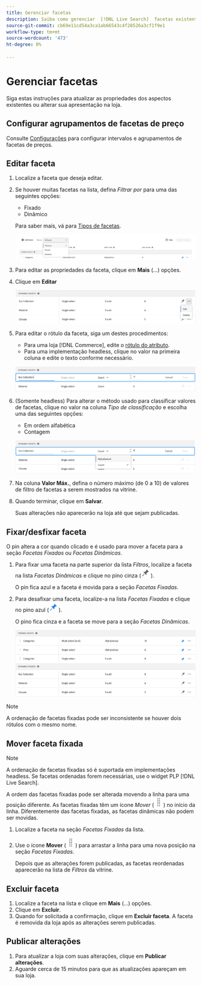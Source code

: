 ```yaml
---
title: Gerenciar facetas
description: Saiba como gerenciar  [!DNL Live Search]  facetas existentes.
source-git-commit: cb69e11cd54a3ca1ab66543c4f28526a3cf1f9e1
workflow-type: tm+mt
source-wordcount: '473'
ht-degree: 0%

---
```


# Gerenciar facetas

Siga estas instruções para atualizar as propriedades dos aspectos existentes ou alterar sua apresentação na loja.

## Configurar agrupamentos de facetas de preço

Consulte [Configurações](settings.md) para configurar intervalos e agrupamentos de facetas de preços.

## Editar faceta

1. Localize a faceta que deseja editar.
1. Se houver muitas facetas na lista, defina *Filtrar por* para uma das seguintes opções:

   * Fixado
   * Dinâmico

   Para saber mais, vá para [Tipos de facetas](facets-type.md).

   ![Filtrar aspectos](assets/facets-filter-by-cropped.png)

1. Para editar as propriedades da faceta, clique em **Mais** (...) opções.
1. Clique em **Editar**

   ![Editar opções](assets/facet-edit-menu.png)

1. Para editar o rótulo da faceta, siga um destes procedimentos:

   * Para uma loja [!DNL Commerce], edite o [rótulo do atributo](https://experienceleague.adobe.com/docs/commerce-admin/catalog/product-attributes/product-attributes.html).
   * Para uma implementação headless, clique no valor na primeira coluna e edite o texto conforme necessário.

   ![Editar rótulo](assets/facet-edit-label.png)

1. (Somente headless) Para alterar o método usado para classificar valores de facetas, clique no valor na coluna *Tipo de classificação* e escolha uma das seguintes opções:

   * Em ordem alfabética
   * Contagem

   ![Editar contagem](assets/facets-edit-count.png)

1. Na coluna **Valor Máx.**, defina o número máximo (de 0 a 10) de valores de filtro de facetas a serem mostrados na vitrine.
1. Quando terminar, clique em **Salvar**.

   Suas alterações não aparecerão na loja até que sejam publicadas.

## Fixar/desfixar faceta

O pin altera a cor quando clicado e é usado para mover a faceta para a seção *Facetas Fixadas* ou *Facetas Dinâmicas*.

1. Para fixar uma faceta na parte superior da lista *Filtros*, localize a faceta na lista *Facetas Dinâmicas* e clique no pino cinza (![Seletor de pinos](assets/btn-pin-gray.png)).

   O pin fica azul e a faceta é movida para a seção *Facetas Fixadas*.

1. Para desafixar uma faceta, localize-a na lista *Facetas Fixadas* e clique no pino azul (![Seletor de pinos](assets/btn-pin-blue.png)).

   O pino fica cinza e a faceta se move para a seção *Facetas Dinâmicas*.

   ![Aspectos fixados e dinâmicos](assets/facets-pinned-unpinned.png)

>[!NOTE]
>
>A ordenação de facetas fixadas pode ser inconsistente se houver dois rótulos com o mesmo nome.

## Mover faceta fixada

>[!NOTE]
>
>A ordenação de facetas fixadas só é suportada em implementações headless. Se facetas ordenadas forem necessárias, use o widget PLP [!DNL Live Search].

A ordem das facetas fixadas pode ser alterada movendo a linha para uma posição diferente. As facetas fixadas têm um ícone *Mover* (![Mover seletor](assets/btn-move.png)) no início da linha. Diferentemente das facetas fixadas, as facetas dinâmicas não podem ser movidas.

1. Localize a faceta na seção *Facetas Fixadas* da lista.
1. Use o ícone **Mover** (![Mover seletor](assets/btn-move.png)) para arrastar a linha para uma nova posição na seção *Facetas Fixadas*.

   Depois que as alterações forem publicadas, as facetas reordenadas aparecerão na lista de *Filtros* da vitrine.

## Excluir faceta

1. Localize a faceta na lista e clique em **Mais** (...) opções.
1. Clique em **Excluir**.
1. Quando for solicitada a confirmação, clique em **Excluir faceta**.
A faceta é removida da loja após as alterações serem publicadas.

## Publicar alterações

1. Para atualizar a loja com suas alterações, clique em **Publicar alterações**.
1. Aguarde cerca de 15 minutos para que as atualizações apareçam em sua loja.
